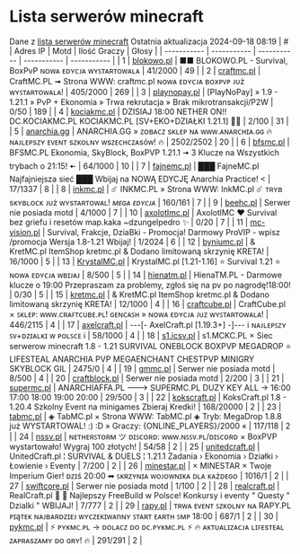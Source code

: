 
# Lista serwerów minecraft
Dane z [lista serwerów minecraft](https://mcserwery.pl/)
Ostatnia aktualizacja 2024-09-18 08:19
| # | Adres IP | Motd | Ilość Graczy | Głosy |
| ----------- | ----------- | ----------- | ----------- | ----------- |
| 1 | 	[blokowo.pl](https://mcserwery.pl/serwery/minecraft/98/) | ■■ BLOKOWO.PL - Survival, BoxPvP ɴᴏᴡᴀ ᴇᴅʏᴄᴊᴀ ᴡʏꜱᴛᴀʀᴛᴏᴡᴀʟᴀ | 41/2000 | 49 |
| 2 | 	[craftmc.pl](https://mcserwery.pl/serwery/minecraft/87/) | CraftMC.PL ➟ Strona WWW: craftmc.pl ɴᴏᴡᴀ ᴇᴅʏᴄᴊᴀ ʙᴏxᴘᴠᴘ ᴊᴜż ᴡʏꜱᴛᴀʀᴛᴏᴡᴀʟᴀ! | 405/2000 | 269 |
| 3 | 	[playnopay.pl](https://mcserwery.pl/serwery/minecraft/257/) | [PlayNoPay] » 1.9 - 1.21.1 » PvP + Ekonomia » Trwa rekrutacja » Brak mikrotransakcji/P2W | 0/50 | 189 |
| 4 | 	[kociakmc.pl](https://mcserwery.pl/serwery/minecraft/213/) | DZISIAJ 18:00 NETHER ON!! DC.KOCIAKMC.PL KOCIAKMC.PL [SV+EKO+DZIAŁKI 1.21.1] 🚀😊 | 2/100 | 31 |
| 5 | 	[anarchia.gg](https://mcserwery.pl/serwery/minecraft/14/) | ANARCHIA.GG » ᴢᴏʙᴀᴄᴢ ѕᴋʟᴇᴘ ɴᴀ ᴡᴡᴡ.ᴀɴᴀʀᴄʜɪᴀ.ɢɢ 🔥 ɴᴀᴊʟᴇᴘѕᴢʏ ᴇᴠᴇɴᴛ ѕᴢᴋᴏʟɴʏ ᴡѕᴢᴇᴄʜᴄᴢᴀѕóᴡ! 🔥 | 2502/2502 | 20 |
| 6 | 	[bfsmc.pl](https://mcserwery.pl/serwery/minecraft/2/) | BFSMC.PL  Ekonomia, SkyBlock, BoxPVP  1.21.1 🠆 3 Klucze na Wszystkich trybach o 21:15! 🠄 | 64/1000 | 10 |
| 7 | 	[fajnemc.pl](https://mcserwery.pl/serwery/minecraft/100/) | ███ FajneMC.pl  Najfajniejsza sieć ███ Wbijaj na NOWĄ EDYCJĘ Anarchia Practice! < | 17/1337 | 8 |
| 8 | 	[inkmc.pl](https://mcserwery.pl/serwery/minecraft/15/) | ☄ INKMC.PL » Strona WWW: InkMC.pl ☄ ᴛʀʏʙ sᴋʏʙʟᴏᴄᴋ ᴊᴜż ᴡʏsᴛᴀʀᴛᴏᴡᴀʟ! *ᴍᴇɢᴀ ᴇᴅʏᴄᴊᴀ* | 160/161 | 7 |
| 9 | 	[beehc.pl](https://mcserwery.pl/serwery/minecraft/227/) | Serwer nie posiada motd | 4/1000 | 7 |
| 10 | 	[axolotlmc.pl](https://mcserwery.pl/serwery/minecraft/251/) | AxolotlMC ❤ Survival bez griefu i resetów map.kaka ~dzungelpedro ✨ | 0/20 | 7 |
| 11 | 	[mc-vision.pl](https://mcserwery.pl/serwery/minecraft/211/) | Survival, Frakcje, DziaBki - Promocja\! Darmowy ProVIP - wpisz /promocja Wersja 1.8-1.21 Wbijaj\! | 1/2024 | 6 |
| 12 | 	[byniumc.pl](https://mcserwery.pl/serwery/minecraft/157/) | & KretMC.pl  ItemShop kretmc.pl & Dodano limitowaną skrzynię KRETA! | 16/1000 | 5 |
| 13 | 	[KrystalMC.pl](https://mcserwery.pl/serwery/minecraft/202/) | KrystalMC.pl [1.21-1.16] ⭐ Survival 1.21 ⭐ ɴᴏᴡᴀ ᴇᴅʏᴄᴊᴀ ᴡʙɪᴊᴀᴊ | 8/500 | 5 |
| 14 | 	[hienatm.pl](https://mcserwery.pl/serwery/minecraft/764/) | HienaTM.PL - Darmowe klucze o 19:00 Przepraszam za problemy, zgłoś się na pv po nagrodę!18:00! | 0/30 | 5 |
| 15 | 	[kretmc.pl](https://mcserwery.pl/serwery/minecraft/182/) | & KretMC.pl  ItemShop kretmc.pl & Dodano limitowaną skrzynię KRETA! | 12/1000 | 4 |
| 16 | 	[craftcube.pl](https://mcserwery.pl/serwery/minecraft/196/) | CraftCube.pl × ꜱᴋʟᴇᴘ: ᴡᴡᴡ.ᴄʀᴀꜰᴛᴄᴜʙᴇ.ᴘʟ!  ɢᴇɴᴄᴀꜱʜ » ɴᴏᴡᴀ ᴇᴅʏᴄᴊᴀ ᴊᴜᴢ ᴡʏꜱᴛᴀʀᴛᴏᴡᴀʟᴀ! | 446/2115 | 4 |
| 17 | 	[axelcraft.pl](https://mcserwery.pl/serwery/minecraft/223/) | ---[- AxelCraft.pl [1.19.3+] -]--- i ɴᴀᴊʟᴇᴘꜱᴢʏ ꜱᴠ+ᴅᴢɪᴀʟᴋɪ ᴡ ᴘᴏʟꜱᴄᴇ i | 58/1000 | 4 |
| 18 | 	[s1.icsv.pl](https://mcserwery.pl/serwery/minecraft/286/) |  s1.MCKC.PL × Siec serwerow minecraft 1.8 - 1.21 SURVIVAL  ONEBLOCK  BOXPVP  MEGADROP  ⭐ LIFESTEAL  ANARCHIA  PVP  MEGAENCHANT  CHESTPVP  MINIGRY  SKYBLOCK  GIL | 2475/0 | 4 |
| 19 | 	[gmmc.pl](https://mcserwery.pl/serwery/minecraft/292/) | Serwer nie posiada motd | 8/500 | 4 |
| 20 | 	[craftblock.pl](https://mcserwery.pl/serwery/minecraft/280/) | Serwer nie posiada motd | 2/200 | 3 |
| 21 | 	[supermc.pl](https://mcserwery.pl/serwery/minecraft/771/) | ANARCHIAFFA.PL ---> SUPERMC.PL DUZY KEY ALL -> 16:00 17:00 18:00 19:00 20:00 | 29/500 | 3 |
| 22 | 	[kokscraft.pl](https://mcserwery.pl/serwery/minecraft/1/) | KoksCraft.pl  1.8 - 1.20.4 Szkolny Event na minigames  Zbieraj Kredki! | 168/20000 | 2 |
| 23 | 	[tabmc.pl](https://mcserwery.pl/serwery/minecraft/3/) | ◈ TabMC.pl × Strona WWW: TabMC.pl  ◈ Tryb: MegaDrop 1.8.8 już WYSTARTOWAL! :) :D » Graczy: {ONLINE_PLAYERS}/2000 « | 117/118 | 2 |
| 24 | 	[nssv.pl](https://mcserwery.pl/serwery/minecraft/4/) | ɴᴇᴛʜᴇʀꜱᴛᴏʀᴍ ツ ᴅɪꜱᴄᴏʀᴅ: ᴡᴡᴡ.ɴꜱꜱᴠ.ᴘʟ/ᴅɪꜱᴄᴏʀᴅ × BoxPVP wystartowało! Wygraj 100 złotych! | 54/58 | 2 |
| 25 | 	[unitedcraft.pl](https://mcserwery.pl/serwery/minecraft/11/) | UnitedCraft.pl ¦ SURVIVAL & DUELS ¦ 1.21.1 Zadania › Ekonomia › Działki › Łowienie › Eventy | 7/200 | 2 |
| 26 | 	[minestar.pl](https://mcserwery.pl/serwery/minecraft/23/) | × MINESTAR × Twoje Imperium Gier! ᴅᴢɪś 20:00 ➡ ꜱᴋʀᴢʏɴɪᴀ ᴡᴏᴊᴏᴡɴɪᴋᴀ ᴅʟᴀ ᴋᴀżᴅᴇɢᴏ | 1016/1 | 2 |
| 27 | 	[swiftcore.pl](https://mcserwery.pl/serwery/minecraft/60/) | Serwer nie posiada motd | 1/100 | 2 |
| 28 | 	[realcraft.pl](https://mcserwery.pl/serwery/minecraft/63/) | RealCraft.pl   Najlepszy FreeBuild w Polsce! Konkursy i eventy " Questy " Dzialki " WBIJAJ! | 7/777 | 2 |
| 29 | 	[rapy.pl](https://mcserwery.pl/serwery/minecraft/160/) | ᴛʀᴡᴀ ᴇᴠᴇɴᴛ ꜱᴢᴋᴏʟɴʏ ɴᴀ RAPY.PL ᴘɪąᴛᴇᴋ ɴᴀᴊʙᴀʀᴅᴢɪᴇᴊ ᴡʏᴄᴢᴇᴋɪᴡᴀnɴʏ ꜱᴛᴀʀᴛ ᴇᴀʀᴛʜ ꜱᴍᴘ 18:00 | 687/1 | 2 |
| 30 | 	[pykmc.pl](https://mcserwery.pl/serwery/minecraft/276/) | ⚡ ᴘʏᴋᴍᴄ.ᴘʟ → ᴅᴏʟᴀᴄᴢ ᴅᴏ ᴅᴄ.ᴘʏᴋᴍᴄ.ᴘʟ ⚡ 🔥 ᴀᴋᴛᴜᴀʟɪᴢᴀᴄᴊᴀ ʟɪꜰᴇѕᴛᴇᴀʟ ᴢᴀᴘʀᴀѕᴢᴀᴍʏ ᴅᴏ ɢʀʏ! 🔥 | 291/291 | 2 |
